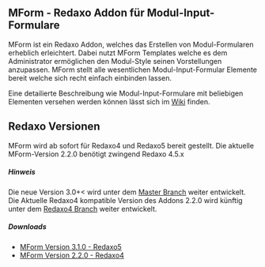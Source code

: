 ## MForm - Redaxo Addon für Modul-Input-Formulare

MForm ist ein Redaxo Addon, welches das Erstellen von Modul-Formularen erheblich erleichtert. Dabei nutzt MForm Templates  welche es dem Administrator ermöglichen den Modul-Style seinen Vorstellungen anzupassen. MForm stellt alle wesentlichen Modul-Input-Formular Elemente bereit welche sich recht einfach einbinden lassen.

Eine detailierte Beschreibung wie Modul-Input-Formulare mit beliebigen Elementen versehen werden können lässt sich im [Wiki](https://github.com/joachimdoerr/mform/wiki) finden.

## Redaxo Versionen

MForm wird ab sofort für Redaxo4 und Redaxo5 bereit gestellt. Die aktuelle MForm-Version 2.2.0 benötigt zwingend Redaxo 4.5.x

##### Hinweis

Die neue Version 3.0+< wird unter dem [Master Branch](https://github.com/joachimdoerr/mform) weiter entwickelt.
Die Aktuelle Redaxo4 kompatible Version des Addons 2.2.0 wird künftig unter dem [Redaxo4 Branch](https://github.com/joachimdoerr/mform/tree/redaxo4) weiter entwickelt.

##### Downloads

* [MForm Version 3.1.0 - Redaxo5](https://github.com/joachimdoerr/mform/archive/master.zip)
* [MForm Version 2.2.0 - Redaxo4](https://github.com/joachimdoerr/mform/archive/redaxo4.zip)
